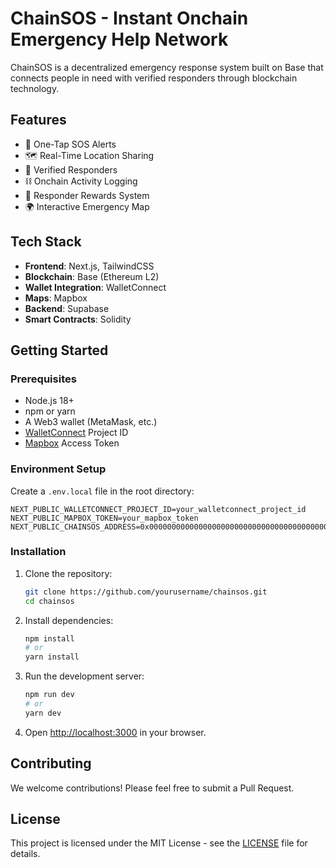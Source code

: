 # ChainSOS - Instant Onchain Emergency Help Network

ChainSOS is a decentralized emergency response system built on Base that connects people in need with verified responders through blockchain technology.

## Features

- 🚨 One-Tap SOS Alerts
- 🗺️ Real-Time Location Sharing
- 🔐 Verified Responders
- ⛓️ Onchain Activity Logging
- 🏅 Responder Rewards System
- 🌍 Interactive Emergency Map

## Tech Stack

- **Frontend**: Next.js, TailwindCSS
- **Blockchain**: Base (Ethereum L2)
- **Wallet Integration**: WalletConnect
- **Maps**: Mapbox
- **Backend**: Supabase
- **Smart Contracts**: Solidity

## Getting Started

### Prerequisites

- Node.js 18+
- npm or yarn
- A Web3 wallet (MetaMask, etc.)
- [WalletConnect](https://cloud.walletconnect.com/) Project ID
- [Mapbox](https://www.mapbox.com/) Access Token

### Environment Setup

Create a `.env.local` file in the root directory:

```env
NEXT_PUBLIC_WALLETCONNECT_PROJECT_ID=your_walletconnect_project_id
NEXT_PUBLIC_MAPBOX_TOKEN=your_mapbox_token
NEXT_PUBLIC_CHAINSOS_ADDRESS=0x0000000000000000000000000000000000000000
```

### Installation

1. Clone the repository:
   ```bash
   git clone https://github.com/yourusername/chainsos.git
   cd chainsos
   ```

2. Install dependencies:
   ```bash
   npm install
   # or
   yarn install
   ```

3. Run the development server:
   ```bash
   npm run dev
   # or
   yarn dev
   ```

4. Open [http://localhost:3000](http://localhost:3000) in your browser.

## Contributing

We welcome contributions! Please feel free to submit a Pull Request.

## License

This project is licensed under the MIT License - see the [LICENSE](LICENSE) file for details. 